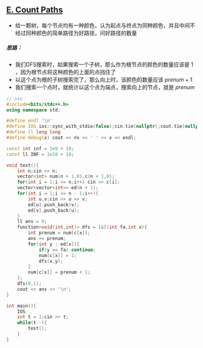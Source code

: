 ## [E. Count Paths](https://codeforces.com/problemset/problem/1923/E)

* 给一颗树，每个节点均有一种颜色，认为起点与终点为同种颜色，并且中间不经过同种颜色的简单路径为好路径，问好路径的数量

##### 思路：

* 我们DFS搜索时，如果搜索一个子树，那么作为根节点的颜色的数量应该是 $1$ ，因为根节点将这种颜色的上面的点挡住了
* 以这个点为根的子树搜索完了，那么向上时，该颜色的数量应该 $prenum+1$
* 我们搜索一个点时，就统计以这个点为端点，搜索向上的节点，就是 $prenum$

```cpp
// xxc
#include<bits/stdc++.h>
using namespace std;

#define endl '\n'
#define IOS ios::sync_with_stdio(false);cin.tie(nullptr);cout.tie(nullptr);
#define ll long long
#define debug(x) cout << #x << ' ' << x << endl;

const int inf = 1e9 + 10;
const ll INF = 1e18 + 10;

void test(){
	int n;cin >> n;
	vector<int> num(n + 1,0),c(n + 1,0);
	for(int i = 1;i <= n;i++) cin >> c[i];
	vector<vector<int>> ed(n + 1);
	for(int i = 1;i <= n - 1;i++){
		int u,v;cin >> u >> v;
		ed[u].push_back(v);
		ed[v].push_back(u);
	}
	ll ans = 0;
	function<void(int,int)> dfs = [&](int fa,int x){
		int prenum = num[c[x]];
		ans += prenum;
		for(int y : ed[x]){
			if(y == fa) continue;
			num[c[x]] = 1;
			dfs(x,y);
		}
		num[c[x]] = prenum + 1;
	};
	dfs(0,1);
	cout << ans << '\n';
}

int main(){
	IOS
	int t = 1;cin >> t;
	while(t--){
		test();
	}
}
```

